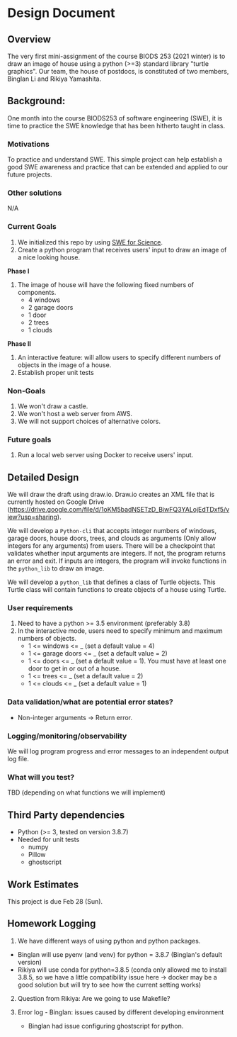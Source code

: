 # Design Document

## Overview

The very first mini-assignment of the course BIODS 253 (2021 winter) is to draw an image of house using a python (>=3) standard library "turtle graphics". Our team, the house of postdocs, is constituted of two members, Binglan Li and Rikiya Yamashita.

## Background: 

One month into the course BIODS253 of software engineering (SWE), it is time to practice the SWE knowledge that has been hitherto taught in class. 
### Motivations

To practice and understand SWE. This simple project can help establish a good SWE awareness and practice that can be extended and applied to our future projects.

### Other solutions

N/A

### Current Goals

1. We initialized this repo by using [SWE for Science](www.sweforscience.com).
2. Create a python program that receives users' input to draw an image of a nice looking house. 

**Phase I**

1. The image of house will have the following fixed numbers of components.
    - 4 windows
    - 2 garage doors
    - 1 door
    - 2 trees
    - 1 clouds

**Phase II**

1. An interactive feature: will allow users to specify different numbers of objects in the image of a house.
2. Establish proper unit tests

### Non-Goals

1. We won't draw a castle.
2. We won't host a web server from AWS.
3. We will not support choices of alternative colors.

### Future goals

1. Run a local web server using Docker to receive users' input.

## Detailed Design

We will draw the draft using draw.io. Draw.io creates an XML file that is currently hosted on Google Drive (https://drive.google.com/file/d/1oKM5badNSETzD_BiwFQ3YALojEdTDxf5/view?usp=sharing). 

We will develop a `Python-cli` that accepts integer numbers of windows, garage doors, house doors, trees, and clouds as arguments (Only allow integers for any arguments) from users. There will be a checkpoint that validates whether input arguments are integers. If not, the program returns an error and exit. If inputs are integers, the program will invoke functions in the `python_lib` to draw an image. 

We will develop a `python_lib` that defines a class of Turtle objects. This Turtle class will contain functions to create objects of a house using Turtle.


### User requirements

1. Need to have a python >= 3.5 environment (preferably 3.8)
2. In the interactive mode, users need to specify minimum and maximum numbers of objects.
    - 1 <= windows <= _ (set a default value = 4)
    - 1 <= garage doors <= _ (set a default value = 2)
    - 1 <= doors <= _ (set a default value = 1). You must have at least one door to get in or out of a house.
    - 1 <= trees <= _ (set a default value = 2)
    - 1 <= clouds <= _ (set a default value = 1)

### Data validation/what are potential error states?

- Non-integer arguments -> Return error.

### Logging/monitoring/observability

We will log program progress and error messages to an independent output log file.

### What will you test?

TBD (depending on what functions we will implement)

## Third Party dependencies

- Python (>= 3, tested on version 3.8.7)
- Needed for unit tests
    - numpy
    - Pillow
    - ghostscript

## Work Estimates

This project is due Feb 28 (Sun).

## Homework Logging

1. We have different ways of using python and python packages. 
- Binglan will use pyenv (and venv) for python = 3.8.7 (Binglan's default version)
- Rikiya will use conda for python=3.8.5 (conda only allowed me to install 3.8.5, so we have a little compatibility issue here -> docker may be a good solution but will try to see how the current setting works)

2. Question from Rikiya: Are we going to use Makefile?

3. Error log - Binglan: issues caused by different developing environment
    - Binglan had issue configuring ghostscript for python.
